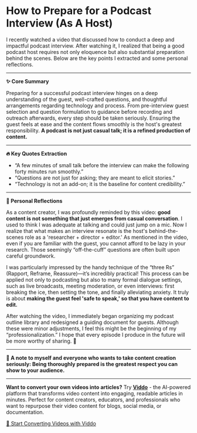 # How to Prepare for a Podcast Interview (As A Host)

I recently watched a video that discussed how to conduct a deep and impactful podcast interview. After watching it, I realized that being a good podcast host requires not only eloquence but also substantial preparation behind the scenes. Below are the key points I extracted and some personal reflections.

---

**✨ Core Summary**

Preparing for a successful podcast interview hinges on a deep understanding of the guest, well-crafted questions, and thoughtful arrangements regarding technology and process. From pre-interview guest selection and question formulation to guidance before recording and outreach afterwards, every step should be taken seriously. Ensuring the guest feels at ease and the content flows smoothly is the host's greatest responsibility. **A podcast is not just casual talk; it is a refined production of content.**

---

**🔥 Key Quotes Extraction**

- “A few minutes of small talk before the interview can make the following forty minutes run smoothly.”
- “Questions are not just for asking; they are meant to elicit stories.”
- “Technology is not an add-on; it is the baseline for content credibility.”

---

**🧠 Personal Reflections**

As a content creator, I was profoundly reminded by this video: **good content is not something that just emerges from casual conversation**. I used to think I was adequate at talking and could just jump on a mic. Now I realize that what makes an interview resonate is the host's behind-the-scenes role as a 'researcher + director + editor.' As mentioned in the video, even if you are familiar with the guest, you cannot afford to be lazy in your research. Those seemingly “off-the-cuff” questions are often built upon careful groundwork.

I was particularly impressed by the handy technique of the “three Rs” (Rapport, Reframe, Reassure)—it’s incredibly practical! This process can be applied not only to podcasting but also to many formal dialogue settings, such as live broadcasts, meeting moderation, or even interviews: first breaking the ice, then setting the tone, and finally alleviating anxiety. It truly is about **making the guest feel 'safe to speak,' so that you have content to edit.**

After watching the video, I immediately began organizing my podcast outline library and redesigned a guiding document for guests. Although these were minor adjustments, I feel this might be the beginning of my “professionalization.” I hope that every episode I produce in the future will be more worthy of sharing. 💪

---

**📌 A note to myself and everyone who wants to take content creation seriously: Being thoroughly prepared is the greatest respect you can show to your audience.**

---

**Want to convert your own videos into articles?** Try **[Viddo](https://viddo.pro/)** - the AI-powered platform that transforms video content into engaging, readable articles in minutes. Perfect for content creators, educators, and professionals who want to repurpose their video content for blogs, social media, or documentation.

[🚀 Start Converting Videos with Viddo](https://viddo.pro/)
